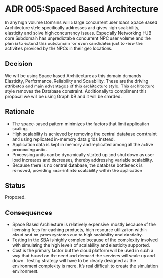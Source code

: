 # ADR 005:Spaced Based Architecture

In any high volume Domains will a large concurrent user loads Space Based Architecture style specifically addresses and gives high scalability, elasticity and solve high concurrency issues. Especially Networking HUB core Subdomain has unpredictable concurrent NPC user volume and the plan is to extend this subdomain for even candidates just to view the activities provided by the NPCs in their geo locations.

## Decision 

We will be using Space based Architecture as this domain demands Elasticity, Performance, Reliability and Scalability. These are the driving attributes and main advantages of this architecture style. This architecture style removes the Database constraint. Additionally to compliment this proposal we will be using Graph DB and it will be sharded.

## Rationale
- The space-based pattern minimizes the factors that limit application scaling.
- High scalability is achieved by removing the central database constraint and using replicated in-memory data grids instead. 
- Application data is kept in memory and replicated among all the active processing units. 
- Processing units can be dynamically started up and shut down as user load increases and decreases, thereby addressing variable scalability. 
- Because there is no central database, the database bottleneck is removed, providing near-infinite scalability within the application

## Status
Proposed. 

## Consequences

- Space Based Archiecture is relatively expensive, mostly because of the licensing fees for caching products, high resource utilization within cloud and on-prem systems due to high scalability and elasticity.
- Testing in the SBA is highly complex because of the complexity involved with simulating the high levels of scalability and elasticity supported.
- Cost is the primary factor but the cloud platform will be used in such a way that based on the need and demand the services will scale up and down.
Testing strategy will have to be clearly designed as the environment complexity is more. It’s real difficult to create the simulation environment.
